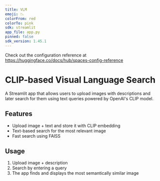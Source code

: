```yaml
---
title: VLM
emoji: 📉
colorFrom: red
colorTo: pink
sdk: streamlit
app_file: app.py
pinned: false
sdk_version: 1.45.1
---
```


Check out the configuration reference at https://huggingface.co/docs/hub/spaces-config-reference


# CLIP-based Visual Language Search

A Streamlit app that allows users to upload images with descriptions and later search for them using text queries powered by OpenAI's CLIP model.

## Features
- Upload image + text and store it with CLIP embedding
- Text-based search for the most relevant image
- Fast search using FAISS

## Usage
1. Upload image + description
2. Search by entering a query
3. The app finds and displays the most semantically similar image
